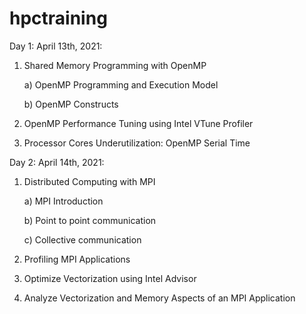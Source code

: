 # hpctraining
Day 1: April 13th, 2021:
1. Shared Memory Programming with OpenMP

    a) OpenMP Programming and Execution Model
    
    b) OpenMP Constructs
    
2. OpenMP Performance Tuning using Intel VTune Profiler
3. Processor Cores Underutilization: OpenMP Serial Time

Day 2: April 14th, 2021:
1. Distributed Computing with MPI

    a) MPI Introduction
    
    b) Point to point communication
    
    c) Collective communication
    
2. Profiling MPI Applications
3. Optimize Vectorization using Intel Advisor
4. Analyze Vectorization and Memory Aspects of an MPI Application
